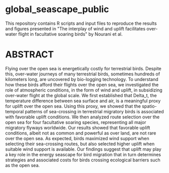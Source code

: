 # global_seascape_public
This repository contains R scripts and input files to reproduce the results and figures presented in "The interplay of wind and uplift facilitates over-water flight in facultative soaring birds" by Nourani et al. 

# ABSTRACT
Flying over the open sea is energetically costly for terrestrial birds. Despite this, over-water journeys of many terrestrial birds, sometimes hundreds of kilometers long, are uncovered by bio-logging technology. To understand how these birds afford their flights over the open sea, we investigated the role of atmospheric conditions, in the form of wind and uplift, in subsidizing over-water flight at the global scale. We first established that Delta_t, the temperature difference between sea surface and air, is a meaningful proxy for uplift over the open sea. Using this proxy, we showed that the spatio-temporal patterns of sea-crossing in terrestrial migratory birds is associated with favorable uplift conditions. We then analyzed route selection over the open sea for four facultative soaring species, representing all major migratory flyways worldwide. Our results showed that favorable uplift conditions, albeit not as common and powerful as over land, are not rare over the open sea. As expected, birds maximized wind support when selecting their sea-crossing routes, but  also selected higher uplift when suitable wind support is available. Our findings suggest that uplift may play a key role in the energy seascape for bird migration that in turn determines strategies and associated costs for birds  crossing ecological barriers such as the open sea.


